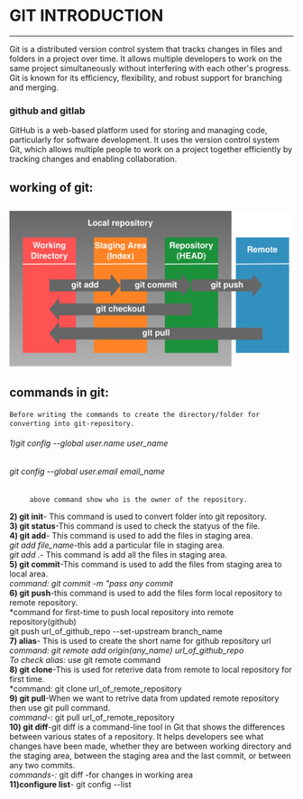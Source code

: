   # GIT INTRODUCTION
-----------------------------------------------------------------------------------------------
 Git is a distributed version control system that tracks changes in files and folders in a project over time. It allows multiple 
 developers to work on the same project simultaneously without interfering with each other's progress. Git is known for its efficiency, 
 flexibility, and robust support for branching and merging. 

 ### github and gitlab
  GitHub is a web-based platform used for storing and managing code, particularly for software development. It uses the version control      system Git, which allows multiple people to work on a project together efficiently by tracking changes and enabling collaboration. 

  ## working of git:
  ![ working_of_git](featured.png)
--------------------------------------------------------------------------------------------------------------------------------------
  ## commands in git:
    Before writing the commands to create the directory/folder for converting into git-repository.
    
   ###### 1)git config --global user.name user_name
   ######  git config --global user.email email_name 
         above command show who is the owner of the repository.

   **2) git init**- This command is used to convert folder into git repository.<br/>
   **3) git status**-This command is used to check the statyus of the file.<br/>
   **4) git add**- This command is used to add the files in staging area.<br/>
           *git add file_name*-this add a particular file in staging area.<br/>
           *git add .*- This command is add all the files in staging area.<br/>
   **5) git commit**-This command is used to add the files from staging area to local area.<br/>
          *command: git commit -m "pass any commit*<br/>
   **6) git push**-this command is used to add the files form local repository to remote repository.<br/>
            *command for first-time to push local repository into remote repository(github)<br/>
                  git push url_of_github_repo --set-upstream branch_name<br/>
   **7) alias**- This is used to create the short name for github repository url<br/>
            *command: git remote add origin(any_name) url_of_github_repo*<br/>
            *To check alias:* use git remote command<br/>
   **8) git clone**-This is used for reterive data from remote to local repository for first time.<br/>
             *command: git clone url_of_remote_repository<br/>
   **9) git pull**-When we want to retrive data from updated remote repository then use git pull command.<br/>
             *command-*: git pull url_of_remote_repository<br/>
   **10) git diff**-git diff is a command-line tool in Git that shows the differences between various states of a repository. It helps          developers see what changes have been made, whether they are between working directory and the staging area, between the 
        staging area and the last commit, or between any two commits.<br/>
            *commands-:* git diff -for changes in working area<br/>
    **11)configure list**- git config --list<br/>
    
    
    
      
        
   
    
